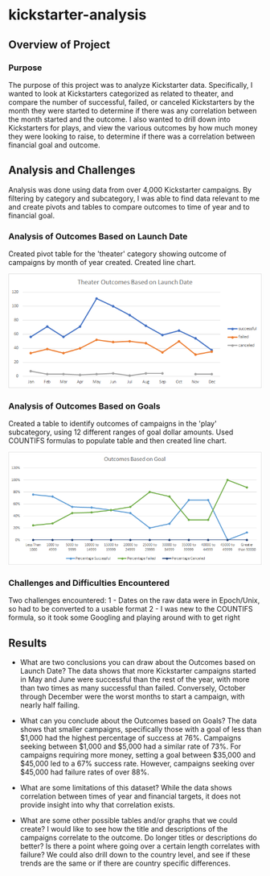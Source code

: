 # kickstarter-analysis

## Overview of Project

### Purpose
The purpose of this project was to analyze Kickstarter data. Specifically, I wanted to look at Kickstarters categorized as related to theater, and compare the number of successful, failed, or canceled Kickstarters by the month they were started to determine if there was any correlation between the month started and the outcome. I also wanted to drill down into Kickstarters for plays, and view the various outcomes by how much money they were looking to raise, to determine if there was a correlation between financial goal and outcome.

## Analysis and Challenges
Analysis was done using data from over 4,000 Kickstarter campaigns. By filtering by category and subcategory, I was able to find data relevant to me and create pivots and tables to compare outcomes to time of year and to financial goal.

### Analysis of Outcomes Based on Launch Date
Created pivot table for the 'theater' category showing outcome of campaigns by month of year created. Created line chart.

![Theater Outcomes vs Launch](Resources/Theater_Outcomes_vs_Launch.png)

### Analysis of Outcomes Based on Goals
Created a table to identify outcomes of campaigns in the 'play' subcategory, using 12 different ranges of goal dollar amounts. Used COUNTIFS formulas to populate table and then created line chart.

![Outcomes vs Goals](Resources/Outcomes_vs_Goals.png)

### Challenges and Difficulties Encountered
Two challenges encountered:
1 - Dates on the raw data were in Epoch/Unix, so had to be converted to a usable format
2 - I was new to the COUNTIFS formula, so it took some Googling and playing around with to get right

## Results

- What are two conclusions you can draw about the Outcomes based on Launch Date?
The data shows that more Kickstarter campaigns started in May and June were successful than the rest of the year, with more than two times as many successful than failed. Conversely, October through December were the worst months to start a campaign, with nearly half failing.

- What can you conclude about the Outcomes based on Goals?
The data shows that smaller campaigns, specifically those with a goal of less than $1,000 had the highest percentage of success at 76%. Campaigns seeking between $1,000 and $5,000 had a similar rate of 73%. For campaigns requiring more money, setting a goal between $35,000 and $45,000 led to a 67% success rate. However, campaigns seeking over $45,000 had failure rates of over 88%.

- What are some limitations of this dataset?
While the data shows correlation between times of year and financial targets, it does not provide insight into why that correlation exists.

- What are some other possible tables and/or graphs that we could create?
I would like to see how the title and descriptions of the campaigns correlate to the outcome. Do longer titles or descriptions do better? Is there a point where going over a certain length correlates with failure? We could also drill down to the country level, and see if these trends are the same or if there are country specific differences.
